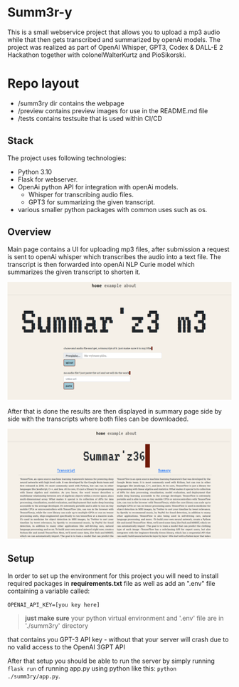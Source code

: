 # Summ3r-y

This is a small webservice project that allows you to upload a mp3 audio while that then gets transcribed and summarized by openAi models.
The project was realized as part of OpenAI Whisper, GPT3, Codex & DALL-E 2 Hackathon together with colonelWalterKurtz and PioSikorski.

# Repo layout

- /summ3ry dir contains the webpage
- /preview contains preview images for use in the README.md file
- /tests contains testsuite that is used within CI/CD

## Stack

The project uses following technologies:

- Python 3.10
- Flask for webserver.
- OpenAi python API for integration with openAi models.
  - Whisper for transcribing audio files.
  - GPT3 for summarizing the given transcript.
- various smaller python packages with common uses such as os.

## Overview

Main page contains a UI for uploading mp3 files, after submission a request is sent to openAi whisper which transcribes the audio into a text file. The transcript is then forwarded into openAi NLP Curie model which summarizes the given transcript to shorten it.

![homepage view](preview/home_page.PNG)

After that is done the results are then displayed in summary page side by side with the transcripts where both files can be downloaded.

![summary view](preview/summary.PNG)

## Setup

In order to set up the environment for this project you will need to install required packages in **requirements.txt** file as well as add an ".env" file containing a variable called:

```
OPENAI_API_KEY=[you key here]
```

> **just make sure** your python virtual environment and '.env' file are in './summ3ry' directory

that contains you GPT-3 API key - without that your server will crash due to no valid access to the OpenAI 3GPT API

After that setup you should be able to run the server by simply running
```flask run```
of running app.py using python like this:
```python ./summ3ry/app.py```.

